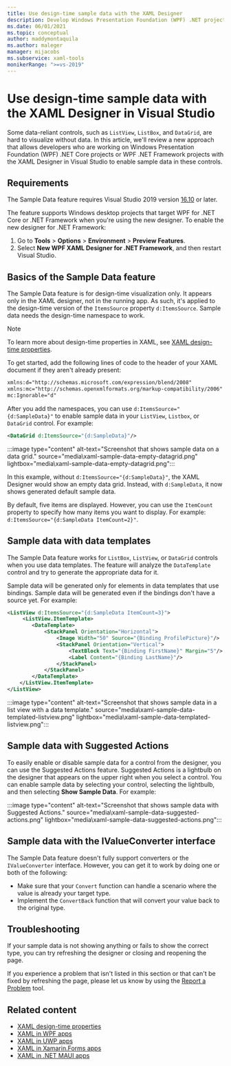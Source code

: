 ```yaml
---
title: Use design-time sample data with the XAML Designer
description: Develop Windows Presentation Foundation (WPF) .NET projects with the XAML Designer in Visual Studio to enable sample data in data-reliant controls.
ms.date: 06/01/2021
ms.topic: conceptual
author: maddymontaquila
ms.author: maleger
manager: mijacobs
ms.subservice: xaml-tools
monikerRange: ">=vs-2019"
---
```

# Use design-time sample data with the XAML Designer in Visual Studio

Some data-reliant controls, such as `ListView`, `ListBox`, and `DataGrid`, are hard to visualize without data. In this article, we'll review a new approach that allows developers who are working on Windows Presentation Foundation (WPF) .NET Core projects or WPF .NET Framework projects with the XAML Designer in Visual Studio to enable sample data in these controls.

## Requirements

The Sample Data feature requires Visual Studio 2019 version [16.10](/visualstudio/releases/2019/release-notes-v16.10) or later.

The feature supports Windows desktop projects that target WPF for .NET Core or .NET Framework when you're using the new designer. To enable the new designer for .NET Framework:

1. Go to **Tools** > **Options** > **Environment** > **Preview Features**.
2. Select **New WPF XAML Designer for .NET Framework**, and then restart Visual Studio.

## Basics of the Sample Data feature

The Sample Data feature is for design-time visualization only. It appears only in the XAML designer, not in the running app. As such, it's applied to the design-time version of the `ItemsSource` property `d:ItemsSource`.
Sample data needs the design-time namespace to work.

> [!NOTE]
> To learn more about design-time properties in XAML, see [XAML design-time properties](../xaml-tools/xaml-designtime-data.md).

To get started, add the following lines of code to the header of your XAML document if they aren't already present:

```xml
xmlns:d="http://schemas.microsoft.com/expression/blend/2008"
xmlns:mc="http://schemas.openxmlformats.org/markup-compatibility/2006"
mc:Ignorable="d"
```

After you add the namespaces, you can use `d:ItemsSource="{d:SampleData}"` to enable sample data in your `ListView`, `Listbox`, or `DataGrid` control. For example:

```xml
<DataGrid d:ItemsSource="{d:SampleData}"/>
```

:::image type="content" alt-text="Screenshot that shows sample data on a data grid." source="media\xaml-sample-data-empty-datagrid.png" lightbox="media\xaml-sample-data-empty-datagrid.png":::

In this example, without `d:ItemsSource="{d:SampleData}"`, the XAML Designer would show an empty data grid. Instead, with `d:SampleData`, it now shows generated default sample data.

By default, five items are displayed. However, you can use the `ItemCount` property to specify how many items you want to display. For example: `d:ItemsSource="{d:SampleData ItemCount=2}"`.

## Sample data with data templates

The Sample Data feature works for `ListBox`, `ListView`, or `DataGrid` controls when you use data templates. The feature will analyze the `DataTemplate` control and try to generate the appropriate data for it.

Sample data will be generated only for elements in data templates that use bindings. Sample data will be generated even if the bindings don't have a source yet. For example:

```xml
<ListView d:ItemsSource="{d:SampleData ItemCount=3}">
     <ListView.ItemTemplate>
        <DataTemplate>
            <StackPanel Orientation="Horizontal">
                <Image Width="50" Source="{Binding ProfilePicture}"/>
                <StackPanel Orientation="Vertical">
                    <TextBlock Text="{Binding FirstName}" Margin="5"/>
                    <Label Content="{Binding LastName}"/>
                </StackPanel>
            </StackPanel>
        </DataTemplate>
    </ListView.ItemTemplate>
</ListView>
```

:::image type="content" alt-text="Screenshot that shows sample data in a list view with a data template." source="media\xaml-sample-data-templated-listview.png" lightbox="media\xaml-sample-data-templated-listview.png":::

## Sample data with Suggested Actions

To easily enable or disable sample data for a control from the designer, you can use the Suggested Actions feature. Suggested Actions is a lightbulb on the designer that appears on the upper right when you select a control. You can enable sample data by selecting your control, selecting the lightbulb, and then selecting **Show Sample Data**. For example:

:::image type="content" alt-text="Screenshot that shows sample data with Suggested Actions." source="media\xaml-sample-data-suggested-actions.png" lightbox="media\xaml-sample-data-suggested-actions.png":::

## Sample data with the IValueConverter interface

The Sample Data feature doesn't fully support converters or the `IValueConverter` interface. However, you can get it to work by doing one or both of the following:

- Make sure that your `Convert` function can handle a scenario where the value is already your target type.
- Implement the `ConvertBack` function that will convert your value back to the original type.

## Troubleshooting

If your sample data is not showing anything or fails to show the correct type, you can try refreshing the designer or closing and reopening the page.

If you experience a problem that isn't listed in this section or that can't be fixed by refreshing the page, please let us know by using the [Report a Problem](../ide/how-to-report-a-problem-with-visual-studio.md) tool.

## Related content

- [XAML design-time properties](../xaml-tools/xaml-designtime-data.md)
- [XAML in WPF apps](/dotnet/framework/wpf/advanced/xaml-in-wpf)
- [XAML in UWP apps](/windows/uwp/xaml-platform/xaml-overview)
- [XAML in Xamarin.Forms apps](/xamarin/xamarin-forms/xaml/)
- [XAML in .NET MAUI apps](/dotnet/maui/xaml/)
